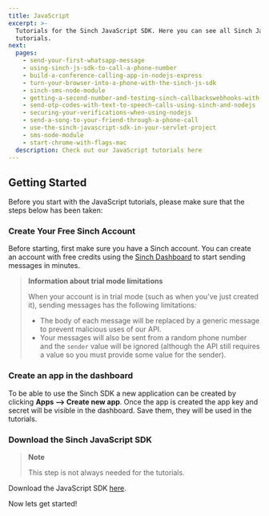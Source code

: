 ```yaml
---
title: JavaScript
excerpt: >-
  Tutorials for the Sinch JavaScript SDK. Here you can see all Sinch JavaScript
  tutorials.
next:
  pages:
    - send-your-first-whatsapp-message
    - using-sinch-js-sdk-to-call-a-phone-number
    - build-a-conference-calling-app-in-nodejs-express
    - turn-your-browser-into-a-phone-with-the-sinch-js-sdk
    - sinch-sms-node-module
    - getting-a-second-number-and-testing-sinch-callbackswebhooks-with-ngrok
    - send-otp-codes-with-text-to-speech-calls-using-sinch-and-nodejs
    - securing-your-verifications-when-using-nodejs
    - send-a-song-to-your-friend-through-a-phone-call
    - use-the-sinch-javascript-sdk-in-your-servlet-project
    - sms-node-module
    - start-chrome-with-flags-mac
  description: Check out our JavaScript tutorials here
---
```

## Getting Started

Before you start with the JavaScript tutorials, please make sure that the steps below has been taken:

### Create Your Free Sinch Account

Before starting, first make sure you have a Sinch account. You can create an account with free credits using the [Sinch Dashboard](https://portal.sinch.com/#/signup) to start sending messages in minutes.

> **Information about trial mode limitations**
>
> When your account is in trial mode (such as when you've just created it), sending messages has the following limitations:
>
>  - The body of each message will be replaced by a generic message to prevent malicious uses of our API.
>  - Your messages will also be sent from a random phone number and the `sender` value will be ignored (although the API still requires a value so you must provide some value for the sender).

### Create an app in the dashboard

To be able to use the Sinch SDK a new application can be created by clicking **Apps --> Create new app**. Once the app is created the app key and secret will be visible in the dashboard. Save them, they will be used in the tutorials.

### Download the Sinch JavaScript SDK

> **Note**
>
> This step is not always needed for the tutorials. 

Download the JavaScript SDK [here](https://sinch.readme.io/page/downloads).

Now lets get started!


